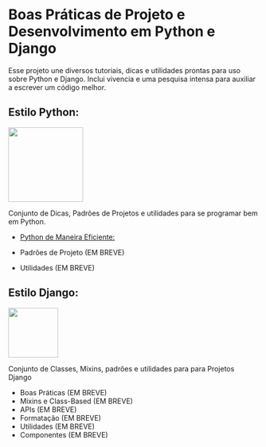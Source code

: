 
Boas Práticas de Projeto e Desenvolvimento em Python e Django
========

Esse projeto une diversos tutoriais, dicas e utilidades prontas para uso sobre Python e Django. Inclui vivencia e uma pesquisa intensa para auxiliar a escrever um código melhor.

## Estilo Python:

<img src="https://LucasBiason.github.io/images.png" width='150px'> 

Conjunto de Dicas, Padrões de Projetos e utilidades para se programar bem em Python.
- [Python de Maneira Eficiente:](https://lucasbiason.github.io/python_eficaz/boas_praticas.html)

- Padrões de Projeto (EM BREVE)
- Utilidades (EM BREVE)



## Estilo Django:

<img src="https://LucasBiason.github.io/django-logo-positive.png" width='100px'> 

Conjunto de Classes, Mixins, padrões e utilidades para para Projetos Django

- Boas Práticas (EM BREVE)
- Mixins e Class-Based (EM BREVE)
- APIs (EM BREVE)
- Formatação (EM BREVE)
- Utilidades (EM BREVE)
- Componentes (EM BREVE)



